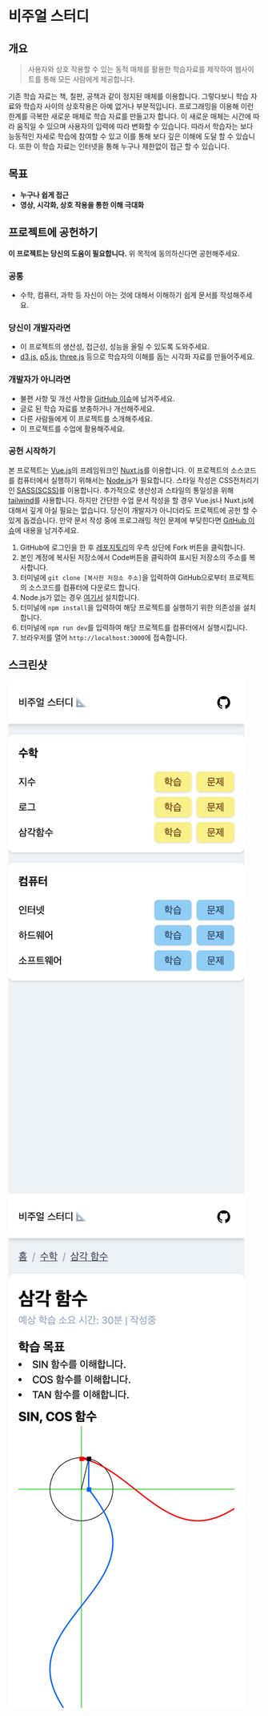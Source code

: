 # 비주얼 스터디

## 개요
> 사용자와 상호 작용할 수 있는 동적 매체를 활용한 학습자료를 제작하여 웹사이트를 통해 모든 사람에게 제공합니다.

기존 학습 자료는 책, 칠판, 공책과 같이 정지된 매체를 이용합니다.
그렇다보니 학습 자료와 학습자 사이의 상호작용은 아예 없거나 부분적입니다.
프로그래밍을 이용해 이런 한계를 극복한 새로운 매체로 학습 자료를 만들고자 합니다.
이 새로운 매체는 시간에 따라 움직일 수 있으며 사용자의 입력에 따라 변화할 수 있습니다.
따라서 학습자는 보다 능동적인 자세로 학습에 참여할 수 있고 이를 통해 보다 깊은 이해에 도달 할 수 있습니다.
또한 이 학습 자료는 인터넷을 통해 누구나 제한없이 접근 할 수 있습니다.

## 목표
- **누구나 쉽게 접근**
- **영상, 시각화, 상호 작용을 통한 이해 극대화**

## 프로젝트에 공헌하기
**이 프로젝트는 당신의 도움이 필요합니다.**
위 목적에 동의하신다면 공헌해주세요.
### 공통
- 수학, 컴퓨터, 과학 등 자신이 아는 것에 대해서 이해하기 쉽게 문서를 작성해주세요.

### 당신이 개발자라면
- 이 프로젝트의 생산성, 접근성, 성능을 올릴 수 있도록 도와주세요.
- [d3.js](https://d3js.org/), [p5.js](https://p5js.org/), [three.js](https://threejs.org/) 등으로 학습자의 이해를 돕는 시각화 자료를 만들어주세요.

### 개발자가 아니라면
- 불편 사항 및 개선 사항을 [GitHub 이슈](https://github.com/DawitJung/visual-study/issues)에 남겨주세요.
- 글로 된 학습 자료를 보충하거나 개선해주세요.
- 다른 사람들에게 이 프로젝트를 소개해주세요.
- 이 프로젝트를 수업에 활용해주세요.

### 공헌 시작하기
본 프로젝트는 [Vue.js](https://kr.vuejs.org/v2/guide/index.html)의 프레임워크인 [Nuxt.js](https://nuxtjs.org/)를 이용합니다.
이 프로젝트의 소스코드를 컴퓨터에서 실행하기 위해서는 [Node.js](https://nodejs.org/)가 필요합니다.
스타일 작성은 CSS전처리기인 [SASS(SCSS)](https://sass-lang.com/)를 이용합니다.
추가적으로 생산성과 스타일의 통일성을 위해 [tailwind](https://tailwindcss.com/)를 사용합니다.
하지만 간단한 수업 문서 작성을 할 경우 Vue.js나 Nuxt.js에 대해서 깊게 아실 필요는 없습니다.
당신이 개발자가 아니더라도 프로젝트에 공헌 할 수 있게 돕겠습니다.
만약 문서 작성 중에 프로그래밍 적인 문제에 부딪힌다면 [GitHub 이슈](https://github.com/DawitJung/visual-study/issues)에 내용을 남겨주세요.
1. GitHub에 로그인을 한 후 [레포지토리](https://github.com/DawitJung/visual-study)의 우측 상단에 Fork 버튼을 클릭합니다.
2. 본인 계정에 복사된 저장소에서 Code버튼을 클릭하여 표시된 저장소의 주소를 복사합니다.
3. 터미널에 `git clone [복사한 저장소 주소]`을 입력하여 GitHub으로부터 프로젝트의 소스코드를 컴퓨터에 다운로드 합니다.
4. Node.js가 없는 경우 [여기서](https://nodejs.org/ko/) 설치합니다.
5. 터미널에 `npm install`을 입력하여 해당 프로젝트를 실행하기 위한 의존성을 설치합니다.
6. 터미널에 `npm run dev`를 입력하여 해당 프로젝트를 컴퓨터에서 실행시킵니다.
7. 브라우저를 열어 `http://localhost:3000`에 접속합니다.

## 스크린샷
![비주얼 스터디 홈](/screenshots/home.png?raw=true)
![비주얼 스터디 클래스](/screenshots/class.png?raw=true)